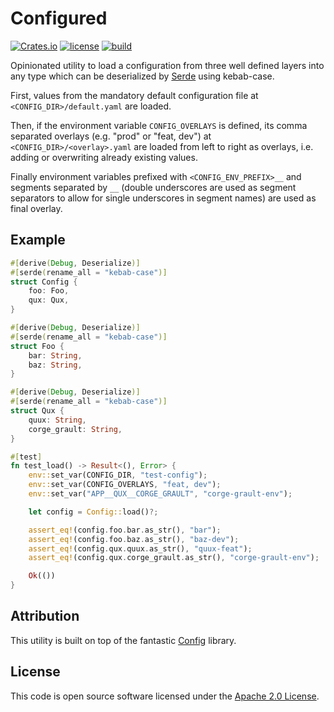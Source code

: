 # Configured

[![Crates.io][crates-badge]][crates-url]
[![license][license-badge]][license-url]
[![build][build-badge]][build-url]

[crates-badge]: https://img.shields.io/crates/v/configured
[crates-url]: https://crates.io/crates/configured
[license-badge]: https://img.shields.io/github/license/hseeberger/configured
[license-url]: https://github.com/hseeberger/configured/blob/main/LICENSE
[build-badge]: https://img.shields.io/github/actions/workflow/status/hseeberger/configured/ci.yaml
[build-url]: https://github.com/hseeberger/configured/actions/workflows/ci.yaml

Opinionated utility to load a configuration from three well defined layers into any type which can be deserialized by [Serde](https://serde.rs/) using kebab-case.

First, values from the mandatory default configuration file at `<CONFIG_DIR>/default.yaml` are loaded.

Then, if the environment variable `CONFIG_OVERLAYS` is defined, its comma separated overlays (e.g. "prod" or "feat, dev") at `<CONFIG_DIR>/<overlay>.yaml` are loaded from left to right as overlays, i.e. adding or overwriting already existing values.

Finally environment variables prefixed with `<CONFIG_ENV_PREFIX>__` and segments separated by `__` (double underscores are used as segment separators to allow for single underscores in segment names) are used as final overlay.

## Example

```rust
#[derive(Debug, Deserialize)]
#[serde(rename_all = "kebab-case")]
struct Config {
    foo: Foo,
    qux: Qux,
}

#[derive(Debug, Deserialize)]
#[serde(rename_all = "kebab-case")]
struct Foo {
    bar: String,
    baz: String,
}

#[derive(Debug, Deserialize)]
#[serde(rename_all = "kebab-case")]
struct Qux {
    quux: String,
    corge_grault: String,
}

#[test]
fn test_load() -> Result<(), Error> {
    env::set_var(CONFIG_DIR, "test-config");
    env::set_var(CONFIG_OVERLAYS, "feat, dev");
    env::set_var("APP__QUX__CORGE_GRAULT", "corge-grault-env");

    let config = Config::load()?;

    assert_eq!(config.foo.bar.as_str(), "bar");
    assert_eq!(config.foo.baz.as_str(), "baz-dev");
    assert_eq!(config.qux.quux.as_str(), "quux-feat");
    assert_eq!(config.qux.corge_grault.as_str(), "corge-grault-env");

    Ok(())
}
```

## Attribution

This utility is built on top of the fantastic [Config](https://crates.io/crates/config) library.

## License ##

This code is open source software licensed under the [Apache 2.0 License](http://www.apache.org/licenses/LICENSE-2.0.html).
